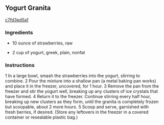 ## Yogurt Granita

[c7fd3ed5a1](http://www.epicurious.com/recipes/food/views/yogurt-granita-353591)

### Ingredients

 - 10 ounce of strawberries, raw

 - 2 cup of yogurt, greek, plain, nonfat

### Instructions

1 In a large bowl, smash the strawberries into the yogurt, stirring to combine. 2 Pour the mixture into a shallow pan (a metal baking pan works) and place it in the freezer, uncovered, for 1 hour. 3 Remove the pan from the freezer and stir the yogurt well, breaking up any clusters of ice crystals that have formed. 4 Return it to the freezer. Continue stirring every half hour, breaking up new clusters as they form, until the granita is completely frozen but scoopable, about 2 more hours. 5 Scoop and serve, garnished with fresh berries, if desired. (Store any leftovers in the freezer in a covered container or resealable plastic bag.)